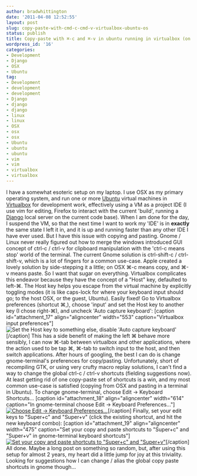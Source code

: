 ```yaml
---
author: bradwhittington
date: '2011-04-08 12:52:55'
layout: post
slug: copy-paste-with-cmd-c-cmd-v-virtualbox-ubuntu-os
status: publish
title: Copy-paste with ⌘-c and ⌘-v in ubuntu running in virtualbox (on an OSX host)
wordpress_id: '16'
categories:
- Development
- Django
- OSX
- Ubuntu
tag:
- Development
- development
- development
- Django
- django
- django
- linux
- linux
- OSX
- osx
- osx
- Ubuntu
- ubuntu
- ubuntu
- vim
- vim
- virtualbox
- virtualbox
---
```


I have a somewhat esoteric setup on my laptop. I use OSX as my
primary operating system, and run one or more
[Ubuntu](http://ubuntu.com) virtual machines in
[Virtualbox](http://virtualbox.org) for development work,
effectively using a VM as a project IDE (I use vim for editing,
Firefox to interact with the current 'build', running a
[Django](http://djangoproject.com) local server on the current code
base). When I am done for the day, I suspend the VM, so that the
next time I want to work my 'IDE' is in **exactly** the same state
I left it in, and it is up and running faster than any other IDE I
have ever used. But I have this issue with copying and pasting.
Gnome / Linux never really figured out how to merge the windows
introduced GUI concept of ctrl-c / ctrl-v for clipboard
manipulation with the 'ctrl-c means stop' world of the terminal.
The current Gnome solution is ctrl-shift-c / ctrl-shift-v, which is
a lot of fingers for a common use-case. Apple created a lovely
solution by side-stepping it a little; on OSX ⌘-c means copy, and
⌘-v means paste. So I want that sugar on everything. Virtualbox
complicates this endeavor because they have the concept of a "Host"
key, defaulted to left-⌘. The Host key helps you escape from the
virtual machine by explicitly toggling modes (it is like caps-lock
for where your keyboard input should go; to the host OSX, or the
guest, Ubuntu). Easily fixed! Go to Virtualbox preferences
(shortcut ⌘,), choose 'input' and set the Host key to another key
(I chose right-⌘), and uncheck 'Auto capture keyboard': [caption
id="attachment\_17" align="aligncenter" width="553"
caption="Virtualbox input
preferences"]![Set the Host key to something else, disable 'Auto capture keyboard'](http://bradwhittington.files.wordpress.com/2011/04/screen-shot-2011-04-02-at-12-28-39-pm.png "Virtualbox input preferences")[/caption]
This has a side benefit of making the left ⌘ behave more sensibly,
I can now ⌘-tab between virtualbox and other applications, where
the action used to be tap ⌘, ⌘-tab to switch input to the host, and
then switch applications. After hours of googling, the best I can
do is change gnome-terminal's preferences for copy/pasting.
Unfortunately, short of recompiling GTK, or using very crufty macro
replay solutions, I can't find a way to change the global ctrl-c /
ctrl-v shortcuts (fielding suggestions now). At least getting rid
of one copy-paste set of shortcuts is a win, and my most common
use-case is satisfied (copying from OSX and pasting in a terminal
in Ubuntu). To change gnome-terminal, choose Edit -\> Keyboard
Shortcuts... [caption id="attachment\_18" align="aligncenter"
width="614" caption="In gnome-terminal choose Edit -\> Keyboard
Preferences..."][![Choose Edit -\> Keyboard Preferences...](http://bradwhittington.files.wordpress.com/2011/04/screen-shot-2011-04-02-at-12-35-13-pm.png "Gnome-terminal")](http://bradwhittington.files.wordpress.com/2011/04/screen-shot-2011-04-02-at-12-35-13-pm.png)[/caption]
Finally, set your edit keys to "Super+c" and "Super+v" (click the
existing shortcut, and hit the new keyboard combo): [caption
id="attachment\_19" align="aligncenter" width="475" caption="Set
your copy and paste shortcuts to "Super+c" and "Super+v" in
gnome-terminal keyboard
shortcuts"][![Set your copy and paste shortcuts to "Super+c" and "Super+v"](http://bradwhittington.files.wordpress.com/2011/04/screen-shot-2011-04-02-at-12-35-33-pm.png "Gnome-terminal keyboard shortcut preferences")](http://bradwhittington.files.wordpress.com/2011/04/screen-shot-2011-04-02-at-12-35-33-pm.png)[/caption]
All done. Maybe a long post on something so random, but, after
using this setup for almost 2 years, my heart did a little jump for
joy at this triviality. Looking for suggestions how I can change /
alias the global copy paste shortcuts in gnome though...


